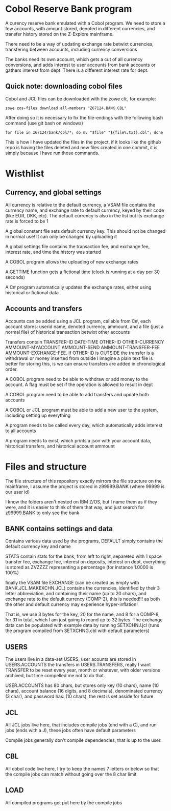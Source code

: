 Cobol Reserve Bank program
=====================
A curency reserve bank emulated with a Cobol program. We need to store a few accounts, with amount stored, denoted in different currencies, and transfer history stored on the Z-Explore mainframe.

There need to be a way of updating exchange rate betwixt currencies, transfering between accounts, including currency conversions

The banks need its own account, which gets a cut of all currency conversions, and adds interest to user accounts from bank accounts or gathers interest from dept. There is a different interest rate for dept.

Quick note: downloading cobol files
----------
Cobol and JCL files can be downloaded with the zowe cli:, for example:

    zowe zos-files download all-members "Z67124.BANK.CBL"

After doing so it is necessary to fix the file-endings with the following bash command (use git bash on windows)

    for file in z67124/bank/cbl/*; do mv "$file" "${file%.txt}.cbl"; done

This is how I have updated the files in the project, if it looks like the github repo is having the files deleted and new files created in one commit, it is simply because I have run those commands.

Wisthlist
========

Currency, and global settings
-----------------
All currency is relative to the default currency, a VSAM file contains the currency name, and exchange rate to default currency, keyed by their code (like EUR, DKK, etc). The default currency is also in the list but its exchange rate is forced to be 1

A global constant file sets default currency key. This should not be changed in normal use! It can only be changed by uploading it

A global settings file contains the transaction fee, and exchange fee, interest rate, and time the history was started

A COBOL program allows the uploading of new exchange rates

A GETTIME function gets a fictional time (clock is running at a day per 30 seconds)

A C\# program automatically updates the exchange rates, either using historical or fictional data


Accounts and transfers
----------
Accounts can be added using a JCL program, callable from C\#, each account stores: userid name, denoted currency, ammount, and a file (just a normal file) of historical transaction betwixt other accounts

Transfers contain TRANSFER-ID DATE-TIME OTHER-ID OTHER-CURRENCY AMMOUNT-MYACCOUNT AMMOUNT-SEND AMMOUNT-TRANSFER-FEE AMMOUNT-EXCHANGE-FEE. If OTHER-ID is OUTSIDE the transfer is a withdrawal or money inserted from outside I imagine a plain text file is better for storing this, is we can ensure transfers are added in chronological order.

A COBOL program need to be able to withdraw or add money to the account. A flag must be set if the operation is allowed to result in dept

A COBOL program need to be able to add transfers and update both accounts

A COBOL or JCL program must be able to add a new user to the system, including setting up everything

A program needs to be called every day, which automatically adds interest to all accounts

A program needs to exist, which prints a json with your account data, historical transfers, and historical account ammount


Files and structure
=====
The file structure of this repository exactly mirrors the file structure on the mainframe, I assume the project is stored in z99999.BANK (where 99999 is our user id)

I know the folders aren't nested on IBM Z/OS, but I name them as if they were, and it is easier to think of them that way, and just search for z99999.BANK to only see the bank

BANK contains settings and data
---------
Contains various data used by the programs, DEFAULT simply contains the default currency key and name

STATS contain stats for the bank, from left to right, separeted with 1 space transfer fee, exchange fee, interest on deposits, interest on dept, everything is stored as ZVZZZZ representing a percentage (for instance 1.0000 is 100%)

finally the VSAM file EXCHANGE (can be created as empty with BANK.JCL.MAKEXCHN.JCL) contains the currencies, identified by their 3 letter abbreviation, and containing their name (up to 20 chars), and exchange rate to the default currency (COMP-2), this is needed!!! as both the other and default currency may experience hyper-inflation!

That is, we use 3 bytes for the key, 20 for the name, and 8 for a COMP-8, for 31 in total, which I am just going to round up to 32 bytes. The exchange data can be populated with example data by running SETXCHNJ.jcl (runs the program compiled from SETXCHNG.cbl with default parameters)

USERS
----------
The users live in a data-set USERS, user acounts are stored in USERS.ACCOUNTS the transfers in USERS.TRANSFERS, really I want TRANSFER to be reset every year, month or whatever, with older versions archived, but time compelled me not to do that.

USER.ACCOUNTS has 80 chars, but stores only key (10 chars), name (10 chars), account balance (16 digits, and 8 decimals), denominated currency (3 char), and password has: (10 chars), the rest is set asside for future

JCL
------
All JCL jobs live here, that includes compile jobs (end with a C), and run jobs (ends with a J), these jobs often have default parameters

Compile jobs generally don't compile dependencies, that is up to the user.

CBL
-------
All cobol code live here, I try to keep the names 7 letters or below so that the compile jobs can match without going over the 8 char limit

LOAD
----
All compiled programs get put here by the compile jobs
